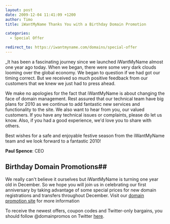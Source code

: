 ```yaml
---
layout: post
date: 2009-12-04 11:41:09 +1200
author: Timo
title: iWantMyName Thanks You with a Birthday Domain Promotion

categories:
  - Special Offer

redirect_to: https://iwantmyname.com/domains/special-offer
---
```


_It has been a fascinating journey since we launched iWantMyName almost one year ago today. When we began, there were some very dark clouds looming over the global economy. We began to question if we had got our timing correct. But we received so much positive feedback from our customers that we knew we just had to press ahead.

We make no apologies for the fact that iWantMyName is about changing the face of domain management. Rest assured that our technical team have big plans for 2010 as we continue to add fantastic new services and functionality to the site. We also want to hear from you, our valued customers. If you have any technical issues or complaints, please do let us know. Also, if you had a good experience, we'd love you to share with others.

Best wishes for a safe and enjoyable festive season from the iWantMyName team and we look forward to a fantastic 2010!

**Paul Spence**:
CEO

## Birthday Domain Promotions##
We really can't believe it ourselves but iWantMyName is turning one year old in December. So we hope you will join us in celebrating our first anniversary by taking advantage of some special prices for new domain registrations and transfers throughout December. Visit our [domain promotion site](https://iwantmyname.com/domain-promo) for more information

To receive the newest offers, coupon codes and Twitter-only bargains, you should follow @domainpromos on Twitter [here](https://twitter.com/domainpromos).
